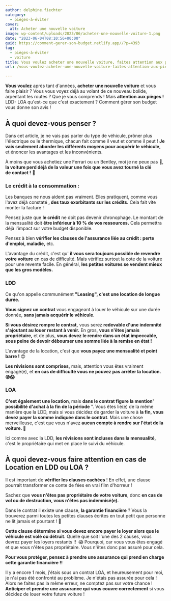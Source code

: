 ```yaml
---
author: delphine.fiechter
category:
  - pièges-à-éviter
cover:
  alt: Acheter une nouvelle voiture
image: wp-content/uploads/2023/06/acheter-une-nouvelle-voiture-1.png
date: "2023-06-04T08:10:56+00:00"
guid: https://comment-gerer-son-budget.netlify.app//?p=4393
tag:
  - pièges-à-éviter
  - voiture
title: Vous voulez acheter une nouvelle voiture, faites attention aux pièges !
url: /vous-voulez-acheter-une-nouvelle-voiture-faites-attention-aux-pieges/

---
```

**Vous voulez** après tant d'années, **acheter une nouvelle voiture** et vous faire plaisir ? Vous vous voyez déjà au volant de ce nouveau bolide, arpentant les routes ? Que je vous comprends ! Mais **attention aux pièges !** LDD- LOA qu'est-ce que c'est exactement ? Comment gérer son budget vous donne son avis !

## À quoi devez-vous penser ?

Dans cet article, je ne vais pas parler du type de véhicule, prôner plus l'électrique ou le thermique, chacun fait comme il veut et comme il peut ! **Je vais seulement aborder les différents moyens pour acquérir le véhicule,** et énoncer les avantages et les inconvénients.

À moins que vous achetiez une Ferrari ou un Bentley, moi je ne peux pas 🥴, **la voiture perd déjà de la valeur une fois que vous avez tourné la clé de contact !** 🚗

### Le crédit à la consommation :

Les banques ne nous aident pas vraiment. Elles pratiquent, comme vous l'avez déjà constaté **, des taux exorbitants sur les crédits.** Cela fait vite monter la facture !

Pensez juste que **le crédit** ne doit pas devenir chronophage. Le montant de la mensualité doit **être inférieur à 10 % de vos ressources.** Cela permettra déjà l'impact sur votre budget disponible.

Pensez à bien **vérifier les clauses de l'assurance liée au crédit : perte d'emploi, maladie,** etc.

L'avantage du crédit, c'est qu' **il vous sera toujours possible de revendre votre voiture** en cas de difficulté. Mais vérifiez surtout la cote de la voiture pour une revente facile. En général, **les petites voitures se vendent mieux que les gros modèles.**

### LDD

Ce qu'on appelle communément **"Leasing", c'est une location de longue durée.**

**Vous signez un contrat** vous engageant à louer le véhicule sur une durée donnée, **sans jamais acquérir le véhicule.**

**Si vous désirez rompre le contrat,** vous serez **redevable d'une indemnité s'ajoutant au louer restant à venir.** En gros, **vous n'êtes jamais propriétaire,** et de plus, **vous devez le rendre dans un état impeccable,** **sous peine de devoir débourser une somme liée à la remise en état !**

L'avantage de la location, c'est que **vous payez une mensualité et point barre !** 😍

**Les révisions sont comprises,** mais, attention vous êtes vraiment engagé(e), et **en cas de difficulté vous ne pouvez pas arrêter la location. 😡😱**

### LOA

**C'est également une location**, mais **dans le contrat figure la mention**" **possibilité d'achat à la fin de la période** ". Vous êtes lié(e) de la même manière que la LDD, mais si vous décidez de garder la voiture à **la fin, vous devez payer la somme indiquée dans le contrat**. Mais une chose merveilleuse, c'est que vous n'avez **aucun compte à rendre sur l'état de la voiture. 🤩**

Ici comme avec la LDD, **les révisions sont incluses dans la mensualité,** c'est le propriétaire qui met en place le suivi du véhicule.

## À quoi devez-vous faire attention en cas de Location en LDD ou LOA ?

Il est important de **vérifier les clauses cachées** ! En effet, une clause pourrait transformer ce conte de fées en vrai film d'horreur !

Sachez que **vous n'êtes pas propriétaire de votre voiture**, donc **en cas de vol ou de destruction, vous n'êtes pas indemnisé(e).**

Dans le contrat il existe une clause, **la garantie financière** ? Vous la trouverez parmi toutes les petites clauses écrites en tout petit que personne ne lit jamais et pourtant ! 🤔

**Cette clause détermine si vous devez encore payer le loyer alors que le véhicule est volé ou détruit.** Quelle que soit l'une des 2 causes, vous devrez payer les loyers restants !!  😱 Pourquoi, car vous vous êtes engagé et que vous n'êtes pas propriétaire. Vous n'êtes donc pas assuré pour cela.

**Pour vous protéger, pensez à prendre une assurance qui prend en charge cette garantie financière !!**

Il y a encore 1 mois, j'étais sous un contrat LOA, et heureusement pour moi, je n'ai pas été confronté au problème. Je n'étais pas assurée pour cela ! Alors ne faites pas la même erreur, ne comptez pas sur votre chance ! **Anticiper et prendre une assurance qui vous couvre correctement** si vous décidez de louer votre future voiture !
